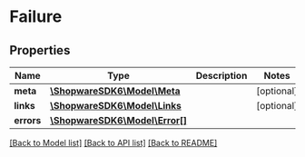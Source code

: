 # Failure

## Properties
Name | Type | Description | Notes
------------ | ------------- | ------------- | -------------
**meta** | [**\ShopwareSDK6\Model\Meta**](Meta.md) |  | [optional] 
**links** | [**\ShopwareSDK6\Model\Links**](Links.md) |  | [optional] 
**errors** | [**\ShopwareSDK6\Model\Error[]**](Error.md) |  | 

[[Back to Model list]](../../README.md#documentation-for-models) [[Back to API list]](../../README.md#documentation-for-api-endpoints) [[Back to README]](../../README.md)

